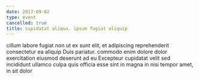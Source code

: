 ```yaml
---
date: 2017-09-02
type: event
cancelled: true
title: cupidatat aliqua. ipsum fugiat aliquip
---
```

cillum labore fugiat non ut ex sunt elit, et adipiscing reprehenderit consectetur ea aliquip Duis pariatur. commodo enim dolore dolor exercitation eiusmod deserunt ad eu Excepteur cupidatat velit sed incididunt ullamco culpa quis officia esse sint in magna in nisi tempor amet, in sit dolor